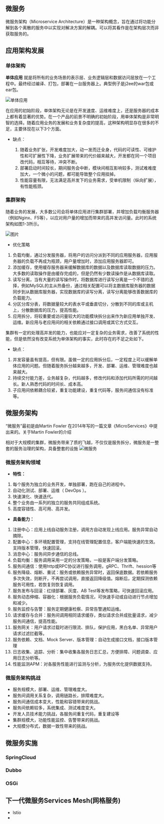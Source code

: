 微服务
-----

微服务架构（Microservice Architecture）是一种架构概念，旨在通过将功能分解到各个离散的服务中以实现对解决方案的解耦。可以将其看作是在架构层次而非获取服务的。

## 应用架构发展

### 单体架构

**单体应用** 就是将所有的业务场景的表示层、业务逻辑层和数据访问层放在一个工程中。最终经过编译、打包，部署在一台服务器上。典型例子是j2ee的war包或ear包。

![单体应用](https://images2015.cnblogs.com/blog/983980/201705/983980-20170501194151445-939262804.png)

在应用的初始阶段，单体架构无论是在开发速度、运维难度上，还是服务器的成本上都有着显著的优势。在一个产品的前景不明确的初始阶段，用单体架构是非常明智的选择。随着应用业务的发展和业务复杂度的提高，这种架构明显存在很多的不足，主要体现在以下3个方面。
  
* 缺点：
  
  1. 随着业务扩张，开发难度加大，动一发而迁全身，代码的可读性、可维护性和可扩展性下降，业务扩展带来的代价越来越大，开发都在同一个项目改代码，相互等待，冲突不断。
  2. 部署启动时间较长，期间服务会中断，模块间相互影响较多，测试难难度加大，一个微小的问题，都可能导致整个应用挂掉。
  3. 性能容量有限，无法满足高并发下的业务需求，受单机限制（纵向扩展），有性能瓶颈。

### 集群架构

随着业务的发展，大多数公司会将单体应用进行集群部署，并增加负载均衡服务器（例如Nginx、F5等），以应对用户量的增加而带来的高并发访问量。此时的系统架构如图1-3所示。

![图片](https://s4.51cto.com/oss/201803/06/30dd111943dc3328cb7802822046630f.jpg)

* 优化策略
  
1. 负载均衡，通过分发服务器，将用户的访问分派到不同的应用服务器，应用服务器的负载不再成为瓶颈，用户量增加时，添加应用服务器即可。
2. 添加缓存，使用缓存服务器来缓解数据库的数据以及数据库读取数据的压力。大多数的读取操作是由缓存完成的，但是仍然有少数读操作是从数据库读取。
3. 读写分离，当有大量的读写操作时，将数据库进行读写分离是一个不错的选择，例如MySQL的主从热备份，通过相关配置可以将主数据库服务器的数据同步到从数据库服务器，实现数据库的读写分离，读写分离能够改善数据库的负载能力。
4. 分区分库分表，将数据量较大的表水平或垂直切分，分散到不同的库或主机上，分散数据库的压力，提高性能。
5. 应用拆分，将较重要或访问量较大的功能模块拆分出来作为新应用单独开发、运维。新应用与老应用间的相关依赖通过接口调用或其它方式交互。

集群有一定的处理高并发的能力，也能应对一定复杂的业务需求，改善了系统的性能，但是依然没有改变系统为单体架构的事实，此时存在的不足之处如下。

* 缺点：

1. 并发容量虽有提高，但有限。虽做一定的应用拆分后，一定程度上可以缓解单体应用的问题。但随着服务拆分越来越多，开发、部署、运维、管理难度也越来越大。
2. 持续交付能力差，业务越复杂，代码越多，修改代码和添加代码所需的时间越长。新人熟悉代码的时间长、成本高。
3. 子应用间依赖耦合较紧，重复功能建设，重复代码等，服务间通信没有标准等。

## 微服务架构

“微服务”最初是由Martin Fowler 在2014年写的一篇文章《MicroServices》中提出来的。关于Martin Fowler的介绍

相对于大规模的集群，微服务带来了质的飞越，不仅仅是服务拆分，微服务是一整套的服务治理的架构，具备整套的设施
![微服务](https://images2015.cnblogs.com/blog/983980/201705/983980-20170501194607023-1194438149.png)

### 微服务架构领域

* **特性：**

1. 每个服务为独立的业务开发，单独部署，跑在自己的进程中。
2. 自动化测试、部署、运维（ DevOps ）。
3. 快速演化、快速迭代。
4. 整个业务由一系列的独立的服务共同组成系统。
5. 高度容错性、高可用、高并发。

* **具备能力：**

1. 注册中心：应用上线自动服务注册，调用方自动发现上线应用。服务异常自动摘除。
2. 配置中心：多环境配置管理，支持在线管理配置信息，客户端能快速的生效。支持版本管理，快速回滚。
3. 消息中心：服务间异步通信的总线。
4. 负载均衡：服务调用采用一定的分发策略，一般是客户端分发策略。
5. 服务间通信：使用http或RPC协议进行服务调用，gRPC、Thrift、hession等
6. 服务降级、熔断、重试：服务或依赖服务异常时，返回保底数据。若依赖服务多次失效，则断开，不再尝试调用，直接返回降级值。熔断后，定期探测依赖服务可用性，若恢复则恢复调用。
7. 服务发布与回滚：红绿部署、灰度、AB Test等发布策略，可快速回滚应用。
8. 服务动态伸缩、容器化：根据服务负载情况，可快速手动或自动进行节点增加和减少。
9. 服务监控与告警：服务定期健康检察、异常告警通知运维。
10. 请求缓存与合并：服务间调用相同请求缓存，类似请求合并成批量请求，减少服务间通信，提高性能。
11. 服务网关：用户请求过载时进行限流、排队，保护应用，黑白名单、异常用户请求过滤拦截等。
12. 服务依赖、文档、Mock Server、版本管理：自动生成接口文档，接口版本管理
13. 日志收集、追踪、分析：集中收集各服务日志汇总，方便排障、问题调查、应用日志分析等。
14. 性能监测APM：对各服务性能进行监测与分析，为服务优化提供数据支持。

### 微服务架构挑战

* 服务规模大，部署、运维、管理难度大。
* 服务间调用关系复杂，调用链路长，排障难度大。
* 服务间通信成本变大，性能和容错带来的挑战。
* 服务间依赖较多，系统集成、测试难度变大。
* 开发人员技术能力挑战，各服务间重复代码，重复建设等
* 集群规模大，功能性能监控、告警带来的挑战。
* 大规模分布式，数据一致性带来的挑战。

## 微服务实施

### SpringCloud

### Dubbo

### OSGi

### 

###

## 下一代微服务Services Mesh(网格服务)

* lstio
* 



